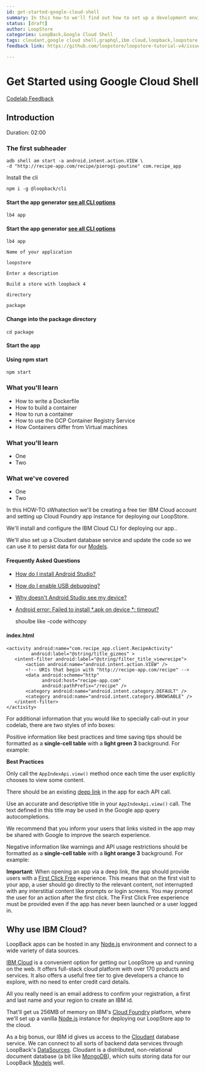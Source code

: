```yaml
---
id: get-started-google-cloud-shell
summary: In this how-to we'll find out how to set up a development environment for our LoopStore purely in the cloud. You can then follow the tutorial from with the Cloud Shell.
status: [draft]
author: LoopStore
categories: LoopBack,Google Cloud Shell
tags: cloudant,google cloud shell,graphql,ibm cloud,loopback,loopstore,node,openapi,rest
feedback link: https://github.com/loopstore/loopstore-tutorial-v4/issues

---
```


# Get Started using Google Cloud Shell

[Codelab Feedback](https://github.com/loopstore/loopstore-tutorial-v4/issues)


## Introduction
Duration: 02:00


### The first subheader

    adb shell am start -a android.intent.action.VIEW \
    -d "http://recipe-app.com/recipe/pierogi-poutine" com.recipe_app

Install the cli

    npm i -g @loopback/cli

#### Start the app generator  [see all CLI options](https://github.com/strongloop/loopback-next/blob/master/packages/cli/README.md)

    lb4 app

#### Start the app generator  [see all CLI options](https://github.com/strongloop/loopback-next/blob/master/packages/cli/README.md)

    lb4 app

```
Name of your application
```

    loopstore

```
Enter a description
```

    Build a store with loopback 4

```
directory
```

    package

#### Change into the package directory

    cd package

#### Start the app 

#### Using npm start

    npm start

### What you'll learn

* How to write a Dockerfile
* How to build a container
* How to run a container
* How to use the GCP Container Registry Service
* How Containers differ from Virtual machines

### What you'll learn

* One
* Two

### What we've covered

* One
* Two

In this HOW-TO sWhatection we'll be creating a free tier IBM Cloud account and setting up Cloud Foundry app instance for deploying our LoopStore.

We'll install and configure the IBM Cloud CLI for deploying our app..

We'll also set up a Cloudant database service and update the code so we can use it to persist data for our  [Models](https://loopback.io/doc/en/lb4/Model.html). 

#### Frequently Asked Questions

*  [How do I install Android Studio?](https://developer.android.com/sdk/installing/studio.html)
*  [How do I enable USB debugging?](http://developer.android.com/tools/device.html)
*  [Why doesn't Android Studio see my device?](http://stackoverflow.com/a/16598454)
*  [Android error: Failed to install *.apk on device *: timeout?](http://stackoverflow.com/a/4786299)

    shoulbe like -code withcopy 

#### index.html

```
<activity android:name="com.recipe_app.client.RecipeActivity"
         android:label="@string/title_gizmos" >
   <intent-filter android:label="@string/filter_title_viewrecipe">
       <action android:name="android.intent.action.VIEW" />
       <!-- URIs that begin with "http://recipe-app.com/recipe" -->
       <data android:scheme="http"
             android:host="recipe-app.com"
             android:pathPrefix="/recipe" />
       <category android:name="android.intent.category.DEFAULT" />
       <category android:name="android.intent.category.BROWSABLE" />
   </intent-filter>
</activity>
```

<walkthrough-editor-open-file  filePath="test-cloudshell-tutorial/test.md" text="Open test.md"></walkthrough-editor-open-file>

<walkthrough-spotlight-pointer spotlightId="devshell-web-preview-button" text="Spotlight web preview"></walkthrough-spotlight-pointer>

<walkthrough-editor-spotlight spotlightId="navigator" filePath="hello.md" text="My file"></walkthrough-editor-spotlight>

For additional information that you would like to specially call-out in your codelab, there are two styles of info boxes:

Positive information like best practices and time saving tips should be formatted as a **single-cell table** with a **light green 3** background. For example:

<aside class="special">

**Best Practices**

Only call the `AppIndexApi.view()` method once each time the user explicitly chooses to view some content.

There should be an existing  [deep link](http://localhost:11080/app-indexing/webmasters/app) in the app for each API call.

Use an accurate and descriptive title in your `AppIndexApi.view()` call. The text defined in this title may be used in the Google app query autocompletions.

We recommend that you inform your users that links visited in the app may be shared with Google to improve the search experience.
</aside>

Negative information like warnings and API usage restrictions should be formatted as a **single-cell table** with a **light orange 3** background. For example:

<aside class="warning">

**Important**: When opening an app via a deep link, the app should provide users with a  [First Click Free](http://googlewebmastercentral.blogspot.com/2008/10/first-click-free-for-web-search.html) experience. This means that on the first visit to your app, a user should go directly to the relevant content, not interrupted with any interstitial content like prompts or login screens. You may prompt the user for an action after the first click. The First Click Free experience must be provided even if the app has never been launched or a user logged in.
</aside>


## Why use IBM Cloud?



LoopBack apps can be hosted in any  [Node.js](https://nodejs.org/) environment and connect to a wide variety of data  sources. 

[IBM Cloud](https://www.ibm.com/cloud/) is a convenient option for getting our LoopStore up and running on the web. It offers full-stack cloud platform with over 170 products and services. It also offers a useful free tier to give developers a chance to explore, with no need to enter credit card details.

All you really need is an email address to confirm your registration, a first and last name and your region to create an IBM id.

That'll get us 256MB of memory on IBM's  [Cloud Foundry](https://www.cloudfoundry.org/the-foundry/ibm-cloud-foundry/) platform, where we'll set up a vanilla  [Node.js](https://nodejs.org/) instance for deploying our LoopStore app to the cloud.

As a big bonus, our IBM id gives us access to the  [Cloudant](https://www.ibm.com/cloud/cloudant) database service. We can connect to all sorts of backend data services through LoopBack's  [DataSources](https://loopback.io/doc/en/lb4/DataSources.html). Cloudant is a distributed, non-relational document database (a bit like  [MongoDB](https://www.mongodb.com/)), which suits storing data for our LoopBack  [Models](https://loopback.io/doc/en/lb4/Model.html) well. 

